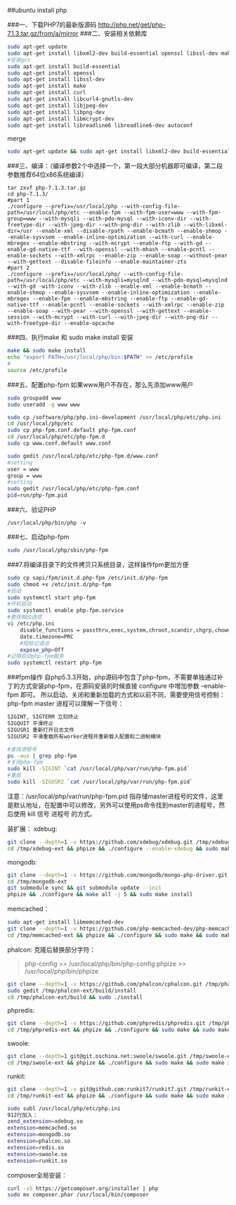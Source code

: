 ##ubuntu install php


###一、下载PHP7的最新版源码
http://php.net/get/php-7.1.3.tar.gz/from/a/mirror
###二、安装相关依赖库
```sh
sudo apt-get update
sudo apt-get install libxml2-dev build-essential openssl libssl-dev make curl libcurl4-gnutls-dev libjpeg-dev libpng-dev libmcrypt-dev libreadline6 libreadline6-dev 
#安装gcc
sudo apt-get install build-essential
sudo apt-get install openssl 
sudo apt-get install libssl-dev 
sudo apt-get install make
sudo apt-get install curl
sudo apt-get install libcurl4-gnutls-dev
sudo apt-get install libjpeg-dev
sudo apt-get install libpng-dev
sudo apt-get install libmcrypt-dev
sudo apt-get install libreadline6 libreadline6-dev autoconf
```
merge
```sh
sudo apt-get update && sudo apt-get install libxml2-dev build-essential openssl libssl-dev make curl libcurl4-gnutls-dev libjpeg-dev libpng-dev libmcrypt-dev libreadline6 libreadline6-dev libfreetype6-dev autoconf
```
###三、编译：（编译参数2个中选择一个，第一段大部分机器即可编译，第二段参数推荐64位x86系统编译）
```
tar zxvf php-7.1.3.tar.gz
cd php-7.1.3/
#part 1
./configure --prefix=/usr/local/php --with-config-file-path=/usr/local/php/etc --enable-fpm --with-fpm-user=www --with-fpm-group=www --with-mysqli --with-pdo-mysql --with-iconv-dir --with-freetype-dir --with-jpeg-dir --with-png-dir --with-zlib --with-libxml-dir=/usr --enable-xml --disable-rpath --enable-bcmath --enable-shmop --enable-sysvsem --enable-inline-optimization --with-curl --enable-mbregex --enable-mbstring --with-mcrypt --enable-ftp --with-gd --enable-gd-native-ttf --with-openssl --with-mhash --enable-pcntl --enable-sockets --with-xmlrpc --enable-zip --enable-soap --without-pear --with-gettext --disable-fileinfo --enable-maintainer-zts
#part 2
./configure --prefix=/usr/local/php/ --with-config-file-path=/usr/local/php/etc --with-mysqli=mysqlnd --with-pdo-mysql=mysqlnd --with-gd -with-iconv --with-zlib --enable-xml --enable-bcmath --enable-shmop --enable-sysvsem --enable-inline-optimization --enable-mbregex --enable-fpm --enable-mbstring --enable-ftp --enable-gd-native-ttf --enable-pcntl --enable-sockets --with-xmlrpc --enable-zip --enable-soap --with-pear --with-openssl --with-gettext --enable-session --with-mcrypt --with-curl --with-jpeg-dir --with-png-dir --with-freetype-dir --enable-opcache
```
###四、执行make 和 sudo make install 安装
```sh
make && sudo make install
echo "export PATH=/usr/local/php/bin:$PATH" >> /etc/profile
#
source /etc/profile
```
###五、配置php-fpm
如果www用户不存在，那么先添加www用户
```sh
sudo groupadd www
sudo useradd -g www www
```

```sh
sudo cp /software/php/php.ini-development /usr/local/php/etc/php.ini
cd /usr/local/php/etc
sudo cp php-fpm.conf.default php-fpm.conf
cd /usr/local/php/etc/php-fpm.d
sudo cp www.conf.default www.conf

sudo gedit /usr/local/php/etc/php-fpm.d/www.conf
#setting
user = www
group = www
#setting
sudo gedit /usr/local/php/etc/php-fpm.conf
pid=run/php-fpm.pid
```

###六、验证PHP
```
/usr/local/php/bin/php -v
```
###七、启动php-fpm
```sh
sudo /usr/local/php/sbin/php-fpm
```
###7.将编译目录下的文件拷贝只系统目录，这样操作fpm更加方便
```sh
sudo cp sapi/fpm/init.d.php-fpm /etc/init.d/php-fpm
sudo chmod +x /etc/init.d/php-fpm
#启动
sudo systemctl start php-fpm
#开机启动
sudo systemctl enable php-fpm.service
#更改相应选项
vi /etc/php.ini
	disable_functions = passthru,exec,system,chroot,scandir,chgrp,chown,shell_exec,proc_open,proc_get_status,ini_alter,ini_alter,ini_restore,dl,openlog,syslog,readlink,symlink,popepassthru,stream_socket_server,escapeshellcmd,dll,popen,disk_free_space,checkdnsrr,checkdnsrr,getservbyname,getservbyport,disk_total_space,posix_ctermid,posix_get_last_error,posix_getcwd, posix_getegid,posix_geteuid,posix_getgid, posix_getgrgid,posix_getgrnam,posix_getgroups,posix_getlogin,posix_getpgid,posix_getpgrp,posix_getpid, posix_getppid,posix_getpwnam,posix_getpwuid, posix_getrlimit, posix_getsid,posix_getuid,posix_isatty, posix_kill,posix_mkfifo,posix_setegid,posix_seteuid,posix_setgid, posix_setpgid,posix_setsid,posix_setuid,posix_strerror,posix_times,posix_ttyname,posix_uname
	date.timezone=PRC
	#短标记语法
	expose_php=Off
#记得启动php-fpm服务
sudo systemctl restart php-fpm
```
###fpm操作
自php5.3.3开始，php源码中包含了php-fpm，不需要单独通过补丁的方式安装php-fpm，在源码安装的时候直接 configure 中增加参数 –enable-fpm 即可。
所以启动、关闭和重新加载的方式和以前不同，需要使用信号控制：
php-fpm master 进程可以理解一下信号：
```sh
SIGINT, SIGTERM 立刻终止
SIGQUIT 平滑终止
SIGUSR1 重新打开日志文件
SIGUSR2 平滑重载所有worker进程并重新载入配置和二进制模块
```
```sh
#查找进程号
ps -aux | grep php-fpm
#关闭php-fpm
sudo kill -SIGINT `cat /usr/local/php/var/run/php-fpm.pid`
#重启
sudo kill -SIGUSR2 `cat /usr/local/php/var/run/php-fpm.pid`
```
注意：/usr/local/php/var/run/php-fpm.pid 指存储master进程号的文件，这里是默认地址，在配置中可以修改，另外可以使用ps命令找到master的进程号，然后使用 kill 信号 进程号 的方式。


装扩展：
xdebug:
```sh
git clone --depth=1 -v https://github.com/xdebug/xdebug.git /tmp/xdebug-ext
cd /tmp/xdebug-ext && phpize && ./configure --enable-xdebug && sudo make && sudo make install
```

mongodb:
```sh
git clone --depth=1 -v https://github.com/mongodb/mongo-php-driver.git /tmp/mongodb-ext
cd /tmp/mongodb-ext
git submodule sync && git submodule update --init
phpize && ./configure && make all -j 5 && sudo make install
```

memcached：
```sh
sudo apt-get install libmemcached-dev
git clone --depth=1 -v https://github.com/php-memcached-dev/php-memcached.git /tmp/memcached-ext
cd /tmp/memcached-ext && phpize && ./configure && sudo make && sudo make install
```

phalcon:
克隆后替换部分字符：
>php-config  >>  /usr/local/php/bin/php-config
>phpize  >>  /usr/local/php/bin/phpize

```sh
git clone --depth=1 -v https://github.com/phalcon/cphalcon.git /tmp/phalcon-ext
sudo gedit /tmp/phalcon-ext/build/install
cd /tmp/phalcon-ext/build && sudo ./install
```

phpredis:
```sh
git clone --depth=1 -v https://github.com/phpredis/phpredis.git /tmp/phpredis-ext
cd /tmp/phpredis-ext && phpize && ./configure && sudo make && sudo make install
```

swoole:
```sh
git clone --depth=1 git@git.oschina.net:swoole/swoole.git /tmp/swoole-ext
cd /tmp/swoole-ext && phpize && ./configure && sudo make && sudo make install
```

runkit:
```sh
git clone --depth=1 -v git@github.com:runkit7/runkit7.git /tmp/runkit-ext
cd /tmp/runkit-ext && phpize && ./configure && sudo make && sudo make install
```

```sh
sudo subl /usr/local/php/etc/php.ini
912行加入：
zend_extension=xdebug.so
extension=memcached.so
extension=mongodb.so
extension=phalcon.so
extension=redis.so
extension=swoole.so
extension=runkit.so
```

composer全局安装：
```sh
curl -sS https://getcomposer.org/installer | php
sudo mv composer.phar /usr/local/bin/composer
```